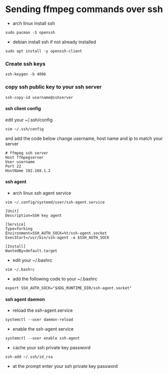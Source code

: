 # Sending ffmpeg commands over ssh

* arch linux install ssh

```
sudo pacman -S openssh
```

* debian install ssh if not already installed

```
sudo apt install -y openssh-client
```

### Create ssh keys

```
ssh-keygen -b 4096
```

### copy ssh public key to your ssh server

```
ssh-copy-id username@sshserver
```

#### ssh client config 

edit your ~/.ssh/config 

```
vim ~/.ssh/config
```

and add the code below change username, 
host name and ip to match your server

```
# ffmpeg ssh server
Host ffmpegserver
User username
Port 22
HostName 192.168.1.2
```

#### ssh agent 

* arch linux ssh agent service

```
vim ~/.config/systemd/user/ssh-agent.service
```

```
[Unit]
Description=SSH key agent

[Service]
Type=forking
Environment=SSH_AUTH_SOCK=%t/ssh-agent.socket
ExecStart=/usr/bin/ssh-agent -a $SSH_AUTH_SOCK

[Install]
WantedBy=default.target
```

* edit your ~/.bashrc

```
vim ~/.bashrc
```

* add the following code to your ~/.bashrc

```
export SSH_AUTH_SOCK="$XDG_RUNTIME_DIR/ssh-agent.socket"
```

#### ssh agent daemon

* reload the ssh-agent.service

```
systemctl --user daemon-reload
```

* enable the ssh-agent service

```
systemctl --user enable ssh-agent
```

* cache your ssh private key password

```
ssh-add ~/.ssh/id_rsa
```

* at the prompt enter your ssh private key password

